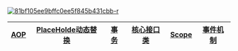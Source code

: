 


<a href="https://ibb.co/KDgVdBs"><img src="https://i.ibb.co/ypCgtKk/81bf105ee9bffc0ee5f845b431cbb-r.jpg" alt="81bf105ee9bffc0ee5f845b431cbb-r" border="0"></a>


[AOP](https://github.com/stevenli91748/JAVA-Architecture/blob/master/JAVA%20Framework/Spring/Spring基础知识/组件---AOP.md)|[PlaceHolde动态替换](https://github.com/stevenli91748/JAVA-Architecture/blob/master/JAVA%20Framework/Spring/Spring基础知识/Spring机制--PlaceHolde动态替换.md)|[事务](https://github.com/stevenli91748/JAVA-Architecture/blob/master/JAVA%20Framework/Spring/Spring基础知识/Spring机制--事务.md)|[核心接口类](https://github.com/stevenli91748/JAVA-Architecture/blob/master/JAVA%20Framework/Spring/Spring基础知识/Spring机制---核心接口类.md)|[Scope](https://github.com/stevenli91748/JAVA-Architecture/blob/master/JAVA%20Framework/Spring/Spring基础知识/Spring机制---Scope.md)|[事件机制](https://github.com/stevenli91748/JAVA-Architecture/blob/master/JAVA%20Framework/Spring/Spring基础知识/Spring机制---事件机制.md)|
---|---|---|---|---|---|

